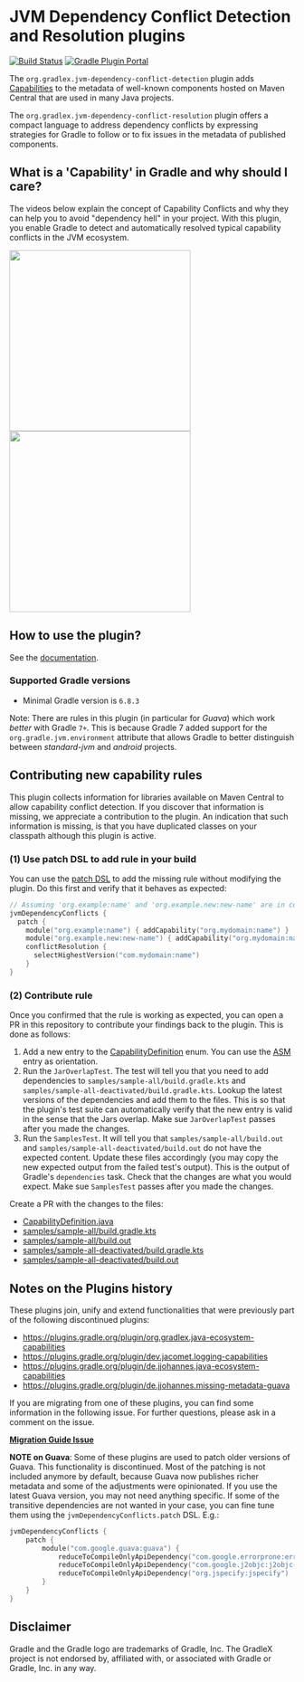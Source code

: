 # JVM Dependency Conflict Detection and Resolution plugins

[![Build Status](https://img.shields.io/endpoint.svg?url=https%3A%2F%2Factions-badge.atrox.dev%2Fgradlex-org%2Fjvm-dependency-conflict-resolution%2Fbadge%3Fref%3Dmain&style=flat)](https://actions-badge.atrox.dev/gradlex-org/jvm-dependency-conflict-resolution/goto?ref=main)
[![Gradle Plugin Portal](https://img.shields.io/maven-metadata/v?label=Plugin%20Portal&metadataUrl=https%3A%2F%2Fplugins.gradle.org%2Fm2%2Forg%2Fgradlex%2Fjvm-dependency-conflict-resolution%2Forg.gradlex.jvm-dependency-conflict-resolution.gradle.plugin%2Fmaven-metadata.xml)](https://plugins.gradle.org/plugin/org.gradlex.jvm-dependency-conflict-resolution)

The `org.gradlex.jvm-dependency-conflict-detection` plugin adds [Capabilities](https://docs.gradle.org/current/userguide/component_capabilities.html#capabilities_as_first_level_concept) 
to the metadata of well-known components hosted on Maven Central that are used in many Java projects.

The `org.gradlex.jvm-dependency-conflict-resolution` plugin offers a compact language to address dependency conflicts by expressing strategies for Gradle to follow or to fix issues in the metadata of published components.

## What is a 'Capability' in Gradle and why should I care?

The videos below explain the concept of Capability Conflicts and why they can help you to avoid "dependency hell" in your project.
With this plugin, you enable Gradle to detect and automatically resolved typical capability conflicts in the JVM ecosystem.

[<img src="https://onepiecesoftware.github.io/img/videos/29.png" width="320">](https://www.youtube.com/watch?v=KocTqF0hO_8&list=PLWQK2ZdV4Yl2k2OmC_gsjDpdIBTN0qqkE)
[<img src="https://onepiecesoftware.github.io/img/videos/11.png" width="320">](https://www.youtube.com/watch?v=5g20kbbqBFk&list=PLWQK2ZdV4Yl2k2OmC_gsjDpdIBTN0qqkE)

## How to use the plugin?

See the [documentation](https://gradlex.org/jvm-dependency-conflict-resolution/).

### Supported Gradle versions

- Minimal Gradle version is `6.8.3`

Note: There are rules in this plugin (in particular for _Guava_) which work _better_ with Gradle `7+`.
This is because Gradle 7 added support for the `org.gradle.jvm.environment` attribute that allows Gradle to better distinguish between _standard-jvm_ and _android_ projects.

## Contributing new capability rules

This plugin collects information for libraries available on Maven Central to allow capability conflict detection.
If you discover that information is missing, we appreciate a contribution to the plugin.
An indication that such information is missing, is that you have duplicated classes on your classpath although this plugin is active.

### (1) Use patch DSL to add rule in your build

You can use the [patch DSL](https://gradlex.org/jvm-dependency-conflict-resolution/#patch-dsl-block) to add the missing rule without modifying the plugin. Do this first and verify that it behaves as expected:

```kotlin
// Assuming 'org.example:name' and 'org.example.new:new-name' are in conflict
jvmDependencyConflicts {
  patch {
    module("org.example:name") { addCapability("org.mydomain:name") }
    module("org.example.new:new-name") { addCapability("org.mydomain:name") }
    conflictResolution {
      selectHighestVersion("com.mydomain:name")
    }
}
```

### (2) Contribute rule

Once you confirmed that the rule is working as expected, you can open a PR in this repository to contribute your findings back to the plugin.
This is done as follows:

1. Add a new entry to the [CapabilityDefinition](https://github.com/gradlex-org/jvm-dependency-conflict-resolution/blob/main/src/main/java/org/gradlex/jvm/dependency/conflict/detection/rules/CapabilityDefinition.java) enum.
   You can use the [ASM](https://github.com/gradlex-org/jvm-dependency-conflict-resolution/blob/main/src/main/java/org/gradlex/jvm/dependency/conflict/detection/rules/CapabilityDefinition.java#L69-L72) entry as orientation.
2. Run the `JarOverlapTest`.
   The test will tell you that you need to add dependencies to `samples/sample-all/build.gradle.kts` and `samples/sample-all-deactivated/build.gradle.kts`.
   Lookup the latest versions of the dependencies and add them to the files.
   This is so that the plugin's test suite can automatically verify that the new entry is valid in the sense that the Jars overlap.
   Make sue `JarOverlapTest` passes after you made the changes.
3. Run the `SamplesTest`. 
   It will tell you that `samples/sample-all/build.out` and `samples/sample-all-deactivated/build.out` do not have the expected content.
   Update these files accordingly (you may copy the new expected output from the failed test's output).
   This is the output of Gradle's `dependencies` task. Check that the changes are what you would expect. 
   Make sue `SamplesTest` passes after you made the changes.

Create a PR with the changes to the files:
- [CapabilityDefinition.java](https://github.com/gradlex-org/jvm-dependency-conflict-resolution/blob/main/src/main/java/org/gradlex/jvm/dependency/conflict/detection/rules/CapabilityDefinition.java)
- [samples/sample-all/build.gradle.kts](https://github.com/gradlex-org/jvm-dependency-conflict-resolution/blob/main/samples/sample-all/build.gradle.kts)
- [samples/sample-all/build.out](https://github.com/gradlex-org/jvm-dependency-conflict-resolution/blob/main/samples/sample-all/build.out)
- [samples/sample-all-deactivated/build.gradle.kts](https://github.com/gradlex-org/jvm-dependency-conflict-resolution/blob/main/samples/sample-all-deactivated/build.gradle.kts)
- [samples/sample-all-deactivated/build.out](https://github.com/gradlex-org/jvm-dependency-conflict-resolution/blob/main/samples/sample-all-deactivated/build.out)


## Notes on the Plugins history

These plugins join, unify and extend functionalities that were previously part of the following discontinued plugins:

- https://plugins.gradle.org/plugin/org.gradlex.java-ecosystem-capabilities
- https://plugins.gradle.org/plugin/dev.jacomet.logging-capabilities
- https://plugins.gradle.org/plugin/de.jjohannes.java-ecosystem-capabilities
- https://plugins.gradle.org/plugin/de.jjohannes.missing-metadata-guava

If you are migrating from one of these plugins, you can find some information in the following issue.
For further questions, please ask in a comment on the issue.

[**Migration Guide Issue**](https://github.com/gradlex-org/jvm-dependency-conflict-resolution/issues/107)

**NOTE on Guava**:
Some of these plugins are used to patch older versions of Guava.
This functionality is discontinued.
Most of the patching is not included anymore by default, because Guava now publishes richer metadata and some of the adjustments were opinionated.
If you use the latest Guava version, you may not need anything specific.
If some of the transitive dependencies are not wanted in your case, you can fine tune them using the `jvmDependencyConflicts.patch` DSL. E.g.:

```kotlin
jvmDependencyConflicts {
    patch {
        module("com.google.guava:guava") {
            reduceToCompileOnlyApiDependency("com.google.errorprone:error_prone_annotations")
            reduceToCompileOnlyApiDependency("com.google.j2objc:j2objc-annotations")
            reduceToCompileOnlyApiDependency("org.jspecify:jspecify")
        }
    }
}
```

## Disclaimer

Gradle and the Gradle logo are trademarks of Gradle, Inc.
The GradleX project is not endorsed by, affiliated with, or associated with Gradle or Gradle, Inc. in any way.
